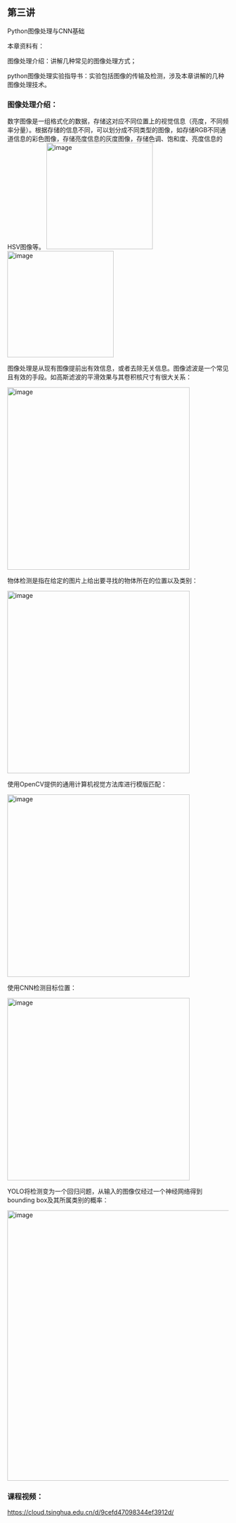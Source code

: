 ## 第三讲
Python图像处理与CNN基础

本章资料有：

图像处理介绍：讲解几种常见的图像处理方式；

python图像处理实验指导书：实验包括图像的传输及检测，涉及本章讲解的几种图像处理技术。




### 图像处理介绍：
数字图像是一组格式化的数据，存储这对应不同位置上的视觉信息（亮度，不同频率分量）。根据存储的信息不同，可以划分成不同类型的图像，如存储RGB不同通道信息的彩色图像，存储亮度信息的灰度图像，存储色调、饱和度、亮度信息的HSV图像等。
<img width="242" alt="image" src="https://user-images.githubusercontent.com/74605431/140712177-8b76ccad-4d4c-43be-83f6-711850a993f0.png"><img width="242" alt="image" src="https://user-images.githubusercontent.com/74605431/140712187-af927222-adef-4571-9e56-9eb655c4d0b3.png">






图像处理是从现有图像提前出有效信息，或者去除无关信息。图像滤波是一个常见且有效的手段。如高斯滤波的平滑效果与其卷积核尺寸有很大关系：

<img width="415" alt="image" src="https://user-images.githubusercontent.com/74605431/140712914-acb23784-4b2c-4f59-bcd9-6463eab26cc2.png">






物体检测是指在给定的图片上给出要寻找的物体所在的位置以及类别：

<img width="415" alt="image" src="https://user-images.githubusercontent.com/74605431/140713229-42932944-c056-44d9-a0f5-38a3933e0b47.png">





使用OpenCV提供的通用计算机视觉方法库进行模版匹配：

<img width="415" alt="image" src="https://user-images.githubusercontent.com/74605431/140713579-a6345b5d-ab29-4f16-98e0-d74775747a4b.png">






使用CNN检测目标位置：

<img width="415" alt="image" src="https://user-images.githubusercontent.com/74605431/140714239-acc310a7-9418-4351-b679-91ce07da4948.png">






YOLO将检测变为一个回归问题，从输入的图像仅经过一个神经网络得到bounding box及其所属类别的概率：

<img width="615" alt="image" src="https://user-images.githubusercontent.com/74605431/140714730-d5ef6193-3c0d-4224-af8f-83b066c9a318.png">







### 课程视频：
https://cloud.tsinghua.edu.cn/d/9cefd47098344ef3912d/
